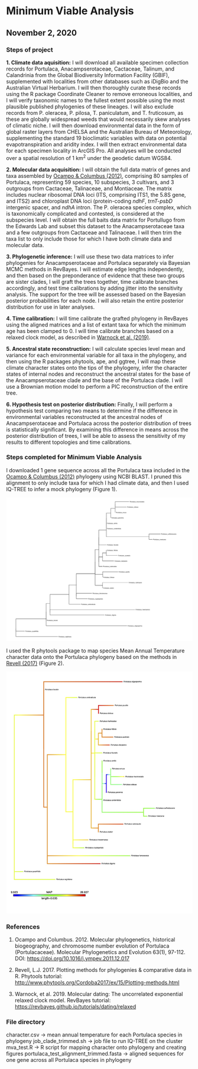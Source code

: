 # Minimum Viable Analysis
## November 2, 2020

### Steps of project

**1. Climate data aquisition:** I will download all available specimen collection records for Portulaca, Anacampserotaceae, Cactaceae, Talinum, and Calandrinia from the Global Biodiversity Information Facility (GBIF), supplemented with localities from other databases such as iDigBio and the Australian Virtual Herbarium. I will then thoroughly curate these records using the R package Coordinate Cleaner to remove erroneous localities, and I will verify taxonomic names to the fullest extent possible using the most plausible published phylogenies of these lineages. I will also exclude records from P. oleracea, P. pilosa, T. paniculatum, and T. fruticosum, as these are globally widespread weeds that would necessarily skew analyses of climatic niche. I will then download environmental data in the form of global raster layers from CHELSA and the Australian Bureau of Meteorology, supplementing the standard 19 bioclimatic variables with data on potential evapotranspiration and aridity index. I will then extract environmental data for each specimen locality in ArcGIS Pro. All analyses will be conducted over a spatial resolution of 1 km<sup>2</sup> under the geodetic datum WGS84.

**2. Molecular data acquisition:** I will obtain the full data matrix of genes and taxa assembled by [Ocampo & Columbus (2012)](https://www.sciencedirect.com/science/article/pii/S1055790311005306?via%3Dihub), comprising 80 samples of Portulaca, representing 59 species, 10 subspecies, 3 cultivars, and 3 outgroups from Cactaceae, Talinaceae, and Montiaceae. The matrix includes nuclear ribosomal DNA loci (ITS, comprising ITS1, the 5.8S gene, and ITS2) and chloroplast DNA loci (protein-coding *ndhF*, *trnT-psbD* intergenic spacer, and *ndhA* intron. The P. oleracea species complex, which is taxonomically complicated and contested, is considered at the subspecies level. I will obtain the full baits data matrix for Portullugo from the Edwards Lab and subset this dataset to the Anacampserotaceae taxa and a few outgroups from Cactaceae and Talinaceae. I will then trim the taxa list to only include those for which I have both climate data and molecular data. 

**3. Phylogenetic inference:** I will use these two data matrices to infer phylogenies for Anacampserotaceae and Portulaca separately via Bayesian MCMC methods in RevBayes. I will estimate edge lengths independently, and then based on the preponderance of evidence that these two groups are sister clades, I will graft the trees together, time calibrate branches accordingly, and test time calibrations by adding jitter into the sensitivity analysis. The support for the tree will be assessed based on the Bayesian posterior probabilities for each node. I will also retain the entire posterior distribution for use in later analyses.

**4. Time calibration:** I will time calibrate the grafted phylogeny in RevBayes using the aligned matrices and a list of extant taxa for which the minimum age has been clamped to 0. I will time calibrate branches based on a relaxed clock model, as described in [Warnock et al. (2019)](https://revbayes.github.io/tutorials/dating/relaxed). 

**5. Ancestral state reconstruction:** I will calculate species level mean and variance for each environmental variable for all taxa in the phylogeny, and then using the R packages phytools, ape, and ggtree, I will map these climate character states onto the tips of the phylogeny, infer the character states of internal nodes and reconstruct the ancestral states for the base of the Anacampserotaceae clade and the base of the Portulaca clade. I will use a Brownian motion model to perform a PIC reconstruction of the entire tree.

**6. Hypothesis test on posterior distribution:** Finally, I will perform a hypothesis test comparing two means to determine if the difference in environmental variables reconstructed at the ancestral nodes of Anacampserotaceae and Portulaca across the posterior distribution of trees is statistically significant. By examining this difference in means across the posterior distribution of trees, I will be able to assess the sensitivity of my results to different topologies and time calibrations.

### Steps completed for Minimum Viable Analysis

I downloaded 1 gene sequence across all the Portulaca taxa included in the [Ocampo & Columbus (2012)](https://www.sciencedirect.com/science/article/pii/S1055790311005306?via%3Dihub) phylogeny using NCBI BLAST. I pruned this alignment to only include taxa for which I had climate data, and then I used IQ-TREE to infer a mock phylogeny (Figure 1).

![Portulaca Mock Phylogeny](https://github.com/noraheaphy/finalproject/blob/master/minimum_viable_analysis/port_tree_test_11-2-2020.jpeg)

I used the R phytools package to map species Mean Annual Temperature character data onto the Portulaca phylogeny based on the methods in [Revell (2017)](http://www.phytools.org/Cordoba2017/ex/15/Plotting-methods.html) (Figure 2).

![Portulaca Phylogeny with Mean Annual Temperature](https://github.com/noraheaphy/finalproject/blob/master/minimum_viable_analysis/port_map_tree_test_11-2-2020.jpg)

### References

1. Ocampo and Columbus. 2012. Molecular phylogenetics, historical biogeography, and chromosome number evolution of Portulaca (Portulacaceae). Molecular Phylogenetics and Evolution 63(1), 97-112. DOI: https://doi.org/10.1016/j.ympev.2011.12.017

2. Revell, L.J. 2017. Plotting methods for phylogenies & comparative data in R. Phytools tutorial: http://www.phytools.org/Cordoba2017/ex/15/Plotting-methods.html

3. Warnock, et al. 2019. Molecular dating: The uncorrelated exponential relaxed clock model. RevBayes tutorial: https://revbayes.github.io/tutorials/dating/relaxed

### File directory

character.csv -> mean annual temperature for each Portulaca species in phylogeny
job_clade_trimmed.sh -> job file to run IQ-TREE on the cluster
mva_test.R -> R script for mapping character onto phylogeny and creating figures
portulaca_test_alignment_trimmed.fasta -> aligned sequences for one gene across all Portulaca species in phylogeny
